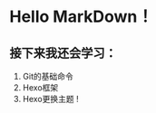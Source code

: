 # Hello MarkDown！
## 接下来我还会学习：
1. Git的基础命令
2. Hexo框架
3. Hexo更换主题
! [](https://qgt-style.oss-cn-hangzhou.aliyuncs.com/newcoursep4/g1/g1-2-2/tenor.gif)

